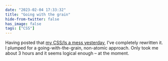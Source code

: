 ```yaml
---
date: "2023-02-04 17:33:32"
title: "Going with the grain"
hide-from-twitter: false
has_image: false
tags: ["CSS"]
---
```


Having posted that [my CSS/Is a mess yesterday,](../../notes/my-css-is-an-absolute-mess) I’ve completely rewritten it. I plumped for a going-with-the-grain, non-atomic approach. Only took me about 3 hours and it seems logical enough – at the moment.
